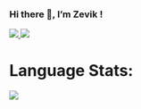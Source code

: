 ### Hi there 👋, I’m Zevik ! 
<a href=https://www.facebook.com/thienphu0602/> <img src="https://img.shields.io/badge/Facebook-%231877F2.svg?style=for-the-badge&logo=Facebook&logoColor=white"> </a>
<img src="https://github-readme-stats.vercel.app/api?username=zevik7&theme=gotham&show_icons=true&count_private=true">
# Language Stats:
<img src="https://github-readme-stats.vercel.app/api/top-langs/?username=zevik7&theme=gotham&layout=&langs_count=3">
<!--
**zevik7/zevik7** is a ✨ _special_ ✨ repository because its `README.md` (this file) appears on your GitHub profile.

Here are some ideas to get you started:

- 🔭 I’m currently working on ...
- 🌱 I’m currently learning ...
- 👯 I’m looking to collaborate on ...
- 🤔 I’m looking for help with ...
- 💬 Ask me about ...
- 📫 How to reach me: ...
- 😄 Pronouns: ...
- ⚡ Fun fact: ...
-->
